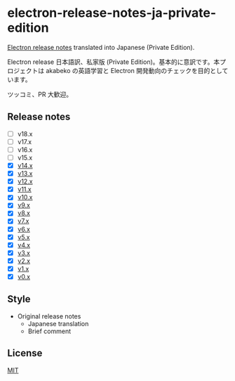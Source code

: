 # electron-release-notes-ja-private-edition

[Electron release notes](https://github.com/electron/electron/releases) translated into Japanese (Private Edition).

Electron release 日本語訳、私家版 (Private Edition)。基本的に意訳です。本プロジェクトは akabeko の英語学習と Electron 開発動向のチェックを目的としています。

ツッコミ、PR 大歓迎。

## Release notes

- [ ] v18.x
- [ ] v17.x
- [ ] v16.x
- [ ] v15.x
- [x] [v14.x](v14.x/index.md)
- [x] [v13.x](v13.x/index.md)
- [x] [v12.x](v12.x/index.md)
- [x] [v11.x](v11.x/index.md)
- [x] [v10.x](v10.x/index.md)
- [x] [v9.x](v9.x/index.md)
- [x] [v8.x](v8.x/index.md)
- [x] [v7.x](v7.x/index.md)
- [x] [v6.x](v6.x/index.md)
- [x] [v5.x](v5.x/index.md)
- [x] [v4.x](v4.x/index.md)
- [x] [v3.x](v3.x/index.md)
- [x] [v2.x](v2.x/index.md)
- [x] [v1.x](v1.x/index.md)
- [x] [v0.x](v0.x/index.md)

## Style

- Original release notes
  - Japanese translation
  - Brief comment

## License

[MIT](LICENSE)
